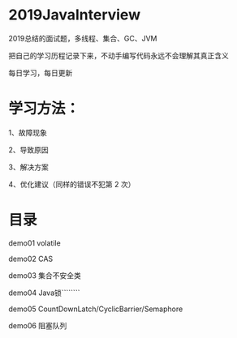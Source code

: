 # 2019JavaInterview
2019总结的面试题，多线程、集合、GC、JVM

把自己的学习历程记录下来，不动手编写代码永远不会理解其真正含义

每日学习，每日更新

# 学习方法：

1、故障现象

2、导致原因

3、解决方案

4、优化建议（同样的错误不犯第 2 次）


# 目录

demo01   volatile

demo02   CAS

demo03   集合不安全类

demo04   Java锁````````

demo05   CountDownLatch/CyclicBarrier/Semaphore

demo06   阻塞队列 

